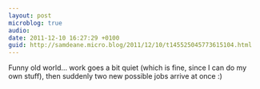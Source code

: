 ```yaml
---
layout: post
microblog: true
audio: 
date: 2011-12-10 16:27:29 +0100
guid: http://samdeane.micro.blog/2011/12/10/t145525045773615104.html
---
```

Funny old world… work goes a bit quiet (which is fine, since I can do my own stuff), then suddenly two new possible jobs arrive at once :)
